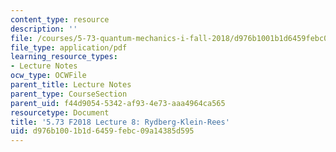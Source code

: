 ```yaml
---
content_type: resource
description: ''
file: /courses/5-73-quantum-mechanics-i-fall-2018/d976b1001b1d6459febc09a14385d595_MIT5_73F18_Lec8.pdf
file_type: application/pdf
learning_resource_types:
- Lecture Notes
ocw_type: OCWFile
parent_title: Lecture Notes
parent_type: CourseSection
parent_uid: f44d9054-5342-af93-4e73-aaa4964ca565
resourcetype: Document
title: '5.73 F2018 Lecture 8: Rydberg-Klein-Rees'
uid: d976b100-1b1d-6459-febc-09a14385d595
---
```

